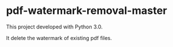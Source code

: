 # pdf-watermark-removal-master

This project developed with Python 3.0.

It delete the watermark of existing pdf files.

 
